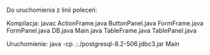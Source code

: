 Do uruchomienia z linii poleceń:

Kompilacja:
javac ActionFrame.java ButtonPanel.java FormFrame.java FormPanel.java DB.java Main.java TableFrame.java TablePanel.java

Uruchomienie:
java -cp .:./postgresql-8.2-506.jdbc3.jar Main

